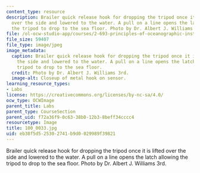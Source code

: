 ```yaml
---
content_type: resource
description: Brailer quick release hook for dropping the tripod once it is lifted
  over the side and lowered to the water. A pull on a line opens the latch allowing
  the tripod to drop to the sea floor. Photo by Dr. Albert J. Williams 3rd.
file: /ol-ocw-studio-app/courses/2-693-principles-of-oceanographic-instrument-systems-sensors-and-measurements-13-998-spring-2004/eb38f5d525302741b9d0029989f39821_100_0033.jpg
file_size: 59407
file_type: image/jpeg
image_metadata:
  caption: Brailer quick release hook for dropping the tripod once it is lifted over
    the side and lowered to the water. A pull on a line opens the latch allowing the
    tripod to drop to the sea floor.
  credit: Photo by Dr. Albert J. Williams 3rd.
  image-alt: Closeup of metal hook on sensor.
learning_resource_types:
- Labs
license: https://creativecommons.org/licenses/by-nc-sa/4.0/
ocw_type: OCWImage
parent_title: Labs
parent_type: CourseSection
parent_uid: f72a36f9-0c63-38b0-12b3-8beff34cccc4
resourcetype: Image
title: 100_0033.jpg
uid: eb38f5d5-2530-2741-b9d0-029989f39821
---
```

Brailer quick release hook for dropping the tripod once it is lifted over the side and lowered to the water. A pull on a line opens the latch allowing the tripod to drop to the sea floor. Photo by Dr. Albert J. Williams 3rd.